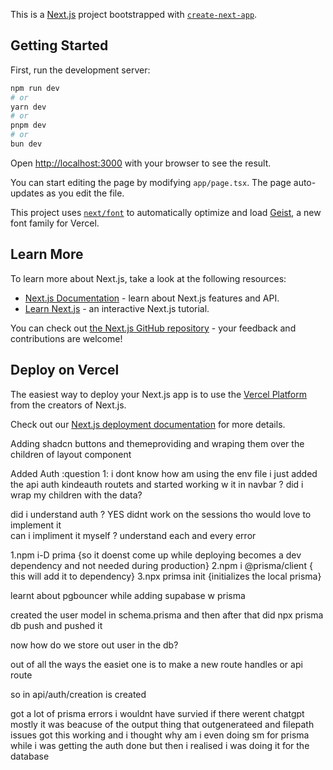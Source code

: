 This is a [Next.js](https://nextjs.org) project bootstrapped with [`create-next-app`](https://nextjs.org/docs/app/api-reference/cli/create-next-app).

## Getting Started

First, run the development server:

```bash
npm run dev
# or
yarn dev
# or
pnpm dev
# or
bun dev
```

Open [http://localhost:3000](http://localhost:3000) with your browser to see the result.

You can start editing the page by modifying `app/page.tsx`. The page auto-updates as you edit the file.

This project uses [`next/font`](https://nextjs.org/docs/app/building-your-application/optimizing/fonts) to automatically optimize and load [Geist](https://vercel.com/font), a new font family for Vercel.

## Learn More

To learn more about Next.js, take a look at the following resources:

- [Next.js Documentation](https://nextjs.org/docs) - learn about Next.js features and API.
- [Learn Next.js](https://nextjs.org/learn) - an interactive Next.js tutorial.

You can check out [the Next.js GitHub repository](https://github.com/vercel/next.js) - your feedback and contributions are welcome!

## Deploy on Vercel

The easiest way to deploy your Next.js app is to use the [Vercel Platform](https://vercel.com/new?utm_medium=default-template&filter=next.js&utm_source=create-next-app&utm_campaign=create-next-app-readme) from the creators of Next.js.

Check out our [Next.js deployment documentation](https://nextjs.org/docs/app/building-your-application/deploying) for more details.

Adding shadcn buttons and themeproviding and wraping them over the children of layout component 

Added Auth :question 1: i dont know how am using the env file i just added the api auth kindeauth routets and started working w it in navbar ? did i wrap my children with the data?

did i understand auth ? YES didnt work on the sessions tho would love to implement it   
can i impliment it myself ?
understand each and every error 


1.npm i-D prima {so it doenst come up while deploying becomes a dev dependency and not needed during production}
2.npm i @prisma/client { this will add it to dependency}
3.npx primsa init {initializes the local prisma}

learnt about pgbouncer while adding supabase w prisma 

created the user model in schema.prisma and then after that did 
npx prisma db push 
and pushed it 

now how do we store out user in the db?

out of all the ways the easiet one is to make a new route handles or api route

so in api/auth/creation is created


got a lot of prisma errors i wouldnt have survied if there werent chatgpt mostly it was beacuse of the output thing that outgenerateed and filepath issues 
got this working 
and i thought why am i even doing sm for prisma while i was getting the auth done but then i realised i was doing it for the database